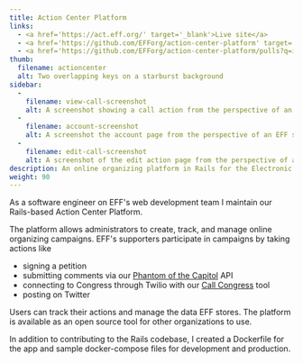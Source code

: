 ```yaml
---
title: Action Center Platform
links:
  - <a href='https://act.eff.org/' target='_blank'>Live site</a>
  - <a href='https://github.com/EFForg/action-center-platform' target='_blank'>Code on GitHub</a>
  - <a href='https://github.com/EFForg/action-center-platform/pulls?q=is%3Apr%20author%3Avbrown608%20' target='_blank'>My contributions</a>
thumb:
  filename: actioncenter
  alt: Two overlapping keys on a starburst background
sidebar:
  -
    filename: view-call-screenshot
    alt: A screenshot showing a call action from the perspective of an EFF supporter. They can read about the Trans-Pacific Partnership, then input their phone number and click a button to be connected to their representative.
  -
    filename: account-screenshot
    alt: A screenshot the account page from the perspective of an EFF supporter. They see which actions they've taken and stats about how they compare to other users.
  -
    filename: edit-call-screenshot
    alt: A screenshot of the edit action page from the perspective of an administrator. They can associate the action with a call campaign and input information about the campaign.
description: An online organizing platform in Rails for the Electronic Frontier Foundation.
weight: 90
---
```


As a software engineer on EFF's web development team I maintain our Rails-based Action Center Platform.

The platform allows administrators to create, track, and manage online organizing campaigns. EFF's supporters participate in campaigns by taking actions like

- signing a petition
- submitting comments via our [Phantom of the Capitol](https://github.com/EFForg/phantom-of-the-capitol) API
- connecting to Congress through Twilio with our [Call Congress](https://github.com/EFForg/call-congress) tool
- posting on Twitter

Users can track their actions and manage the data EFF stores. The platform is available as an open source tool for other organizations to use.

In addition to contributing to the Rails codebase, I created a Dockerfile for the app and sample docker-compose files for development and production.
